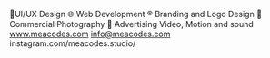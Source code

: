 📱UI/UX Design
🌐 Web Development
®️ Branding and Logo Design
📸 Commercial Photography
🎦 Advertising Video, Motion and sound
www.meacodes.com
info@meacodes.com
instagram.com/meacodes.studio/
